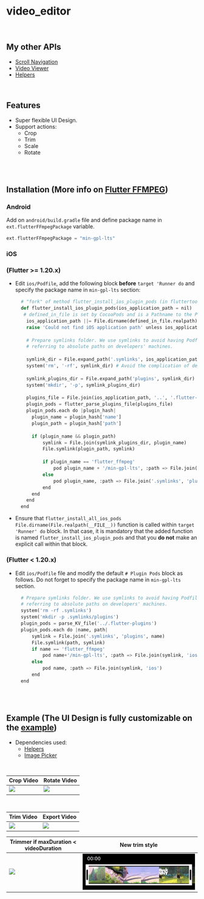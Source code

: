 # video_editor

<br>

## My other APIs

- [Scroll Navigation](https://pub.dev/packages/scroll_navigation)
- [Video Viewer](https://pub.dev/packages/video_viewer)
- [Helpers](https://pub.dev/packages/helpers)

<br>

## Features

- Super flexible UI Design.
- Support actions:
  - Crop
  - Trim
  - Scale
  - Rotate

<br><br>

## **Installation** (More info on [Flutter FFMPEG](https://pub.dev/packages/flutter_ffmpeg))

### **Android**

Add on `android/build.gradle` file and define package name in `ext.flutterFFmpegPackage` variable.

```gradle
ext.flutterFFmpegPackage = "min-gpl-lts"
```

### **iOS**

### (Flutter >= 1.20.x)

- Edit `ios/Podfile`, add the following block **before** `target 'Runner do` and specify the package name in `min-gpl-lts` section:

  ```python
    # "fork" of method flutter_install_ios_plugin_pods (in fluttertools podhelpers.rb) to get lts version of ffmpeg
    def flutter_install_ios_plugin_pods(ios_application_path = nil)
     # defined_in_file is set by CocoaPods and is a Pathname to the Podfile.
      ios_application_path ||= File.dirname(defined_in_file.realpath) if self.respond_to?(:defined_in_file)
      raise 'Could not find iOS application path' unless ios_application_path

      # Prepare symlinks folder. We use symlinks to avoid having Podfile.lock
      # referring to absolute paths on developers' machines.

      symlink_dir = File.expand_path('.symlinks', ios_application_path)
      system('rm', '-rf', symlink_dir) # Avoid the complication of dependencies like FileUtils.

      symlink_plugins_dir = File.expand_path('plugins', symlink_dir)
      system('mkdir', '-p', symlink_plugins_dir)

      plugins_file = File.join(ios_application_path, '..', '.flutter-plugins-dependencies')
      plugin_pods = flutter_parse_plugins_file(plugins_file)
      plugin_pods.each do |plugin_hash|
        plugin_name = plugin_hash['name']
        plugin_path = plugin_hash['path']

        if (plugin_name && plugin_path)
            symlink = File.join(symlink_plugins_dir, plugin_name)
            File.symlink(plugin_path, symlink)

            if plugin_name == 'flutter_ffmpeg'
                pod plugin_name + '/min-gpl-lts', :path => File.join('.symlinks', 'plugins', plugin_name, 'ios')
            else
                pod plugin_name, :path => File.join('.symlinks', 'plugins', plugin_name, 'ios')
            end
        end
      end
    end
  ```

- Ensure that `flutter_install_all_ios_pods File.dirname(File.realpath(__FILE__))` function is called within
  `target 'Runner' do` block. In that case, it is mandatory that the added function is named
  `flutter_install_ios_plugin_pods` and that you **do not** make an explicit call within that block.

### (Flutter < 1.20.x)

- Edit `ios/Podfile` file and modify the default `# Plugin Pods` block as follows. Do not forget to specify the package
  name in `min-gpl-lts` section.

  ```python
    # Prepare symlinks folder. We use symlinks to avoid having Podfile.lock
    # referring to absolute paths on developers' machines.
    system('rm -rf .symlinks')
    system('mkdir -p .symlinks/plugins')
    plugin_pods = parse_KV_file('../.flutter-plugins')
    plugin_pods.each do |name, path|
        symlink = File.join('.symlinks', 'plugins', name)
        File.symlink(path, symlink)
        if name == 'flutter_ffmpeg'
            pod name+'/min-gpl-lts', :path => File.join(symlink, 'ios')
        else
            pod name, :path => File.join(symlink, 'ios')
        end
    end
  ```

<br><br>

## **Example** (The UI Design is fully customizable on the [example](https://pub.dev/packages/video_editor/example))

- Dependencies used:
  - [Helpers](https://pub.dev/packages/helpers)
  - [Image Picker](https://pub.dev/packages/image_picker)

<br>

| Crop Video                          | Rotate Video                          |
| ----------------------------------- | ------------------------------------- |
| ![](./assets/readme/crop_video.gif) | ![](./assets/readme/rotate_video.gif) |

<br>

| Trim Video                          | Export Video                          |
| ----------------------------------- | ------------------------------------- |
| ![](./assets/readme/trim_video.gif) | ![](./assets/readme/export_video.gif) |

| Trimmer if maxDuration < videoDuration  | New trim style                          |
| --------------------------------------- | --------------------------------------- |
| ![](./assets/readme/new_trim_video.gif) | ![](./assets/readme/new_trim_style.gif) |